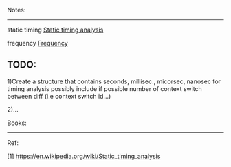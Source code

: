 Notes:

-------
static timing [Static timing analysis](https://en.wikipedia.org/wiki/Static_timing_analysis)

frequency [Frequency](https://en.wikipedia.org/wiki/Frequency)


TODO:
-------
1)Create a structure that contains seconds, millisec., micorsec, nanosec for timing analysis possibly include if possible number of context switch between diff (i.e context switch id...)

2)...

Books:

------

Ref:

[1] https://en.wikipedia.org/wiki/Static_timing_analysis
